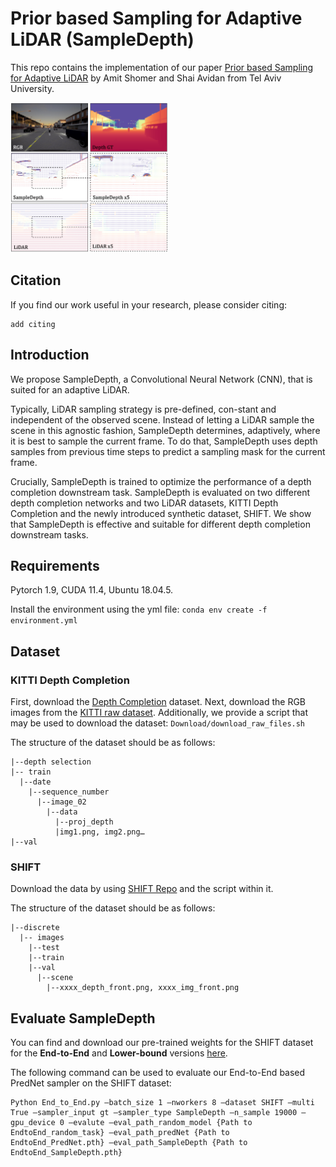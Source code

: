 # Prior based Sampling for Adaptive LiDAR (SampleDepth)
This repo contains the implementation of our paper [Prior based Sampling for Adaptive LiDAR]() by Amit Shomer and Shai Avidan from Tel Aviv University.

<img src="https://github.com/amitshomer/SampleDepth/blob/master/docs/teaser_new.png" width=50% height=50%>

## Citation
If you find our work useful in your research, please consider citing: 
```
add citing
```
## Introduction
We propose SampleDepth, a Convolutional Neural Network (CNN), that is suited for an adaptive LiDAR. 

Typically, LiDAR sampling strategy is pre-defined, con-stant and independent of the observed scene. Instead of letting a LiDAR sample the scene in this agnostic fashion, SampleDepth determines, adaptively, where it is best to sample the current frame. To do that, SampleDepth uses depth samples from previous time steps to predict a sampling mask for the current frame. 

Crucially, SampleDepth is trained to optimize the performance of a depth completion downstream task. SampleDepth is evaluated on two different depth completion networks and two LiDAR datasets, KITTI Depth Completion and the newly introduced synthetic dataset, SHIFT. We show that SampleDepth is effective and suitable for different depth completion downstream tasks.

## Requirements
Pytorch 1.9, CUDA 11.4, Ubuntu 18.04.5. 

Install the environment using the yml file:
`conda env create -f environment.yml`

## Dataset
### KITTI Depth Completion
First, download the [Depth Completion](https://www.cvlibs.net/datasets/kitti/eval_depth.php?benchmark=depth_completion) dataset. Next, download the RGB images from the [KITTI raw dataset](https://www.cvlibs.net/datasets/kitti/raw_data.php). 
Additionally, we provide a script that may be used to download the dataset: `Download/download_raw_files.sh`

The structure of the dataset should be as follows:
```
|--depth selection
|-- train
  |--date
    |--sequence_number
      |--image_02
        |--data
          |--proj_depth
          |img1.png, img2.png…
|--val
```

### SHIFT
Download the data by using [SHIFT Repo](https://github.com/SysCV/shift-dev) and the script within it. 

The structure of the dataset should be as follows:
```
|--discrete
  |-- images
    |--test
    |--train
    |--val
      |--scene
        |--xxxx_depth_front.png, xxxx_img_front.png
```
## Evaluate SampleDepth
You can find and download our pre-trained weights for the SHIFT dataset for the **End-to-End** and **Lower-bound** versions [here](https://drive.google.com/drive/u/0/folders/1ka-7uHzW6x2S9d67NXaZL3cnQCvdqN9p?hl=he). 

The following command can be used to evaluate our End-to-End based PredNet sampler on the SHIFT dataset:
```
Python End_to_End.py –batch_size 1 –nworkers 8 –dataset SHIFT –multi True –sampler_input gt –sampler_type SampleDepth –n_sample 19000 –gpu_device 0 –evalute –eval_path_random_model {Path to EndtoEnd_random_task} –eval_path_predNet {Path to EndtoEnd_PredNet.pth} –eval_path_SampleDepth {Path to EndtoEnd_SampleDepth.pth}
```

